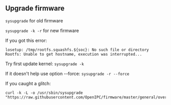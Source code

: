 ## Upgrade firmware

`sysupgrade`  for old firmware

`sysupgrade -k -r`  for new firmware

If you got this error:
```
losetup: /tmp/rootfs.squashfs.${soc}: No such file or directory
Rootfs: Unable to get hostname, execution was interrupted...
```
Try first update kernel:
`sysupgrade -k`

If it doesn't help use option --force:
`sysupgrade -r --force`


If you caught a glitch:
```
curl -k -L -o /usr/sbin/sysupgrade "https://raw.githubusercontent.com/OpenIPC/firmware/master/general/overlay/usr/sbin/sysupgrade"
```